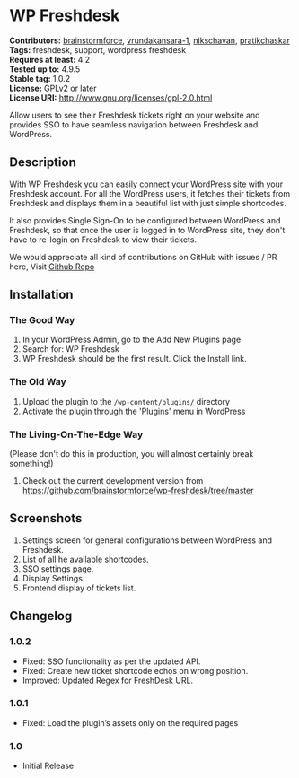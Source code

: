 # WP Freshdesk #
**Contributors:** [brainstormforce](https://profiles.wordpress.org/brainstormforce), [vrundakansara-1](https://profiles.wordpress.org/vrundakansara-1), [nikschavan](https://profiles.wordpress.org/nikschavan), [pratikchaskar](https://profiles.wordpress.org/pratikchaskar)  
**Tags:** freshdesk, support, wordpress freshdesk  
**Requires at least:** 4.2  
**Tested up to:** 4.9.5  
**Stable tag:** 1.0.2  
**License:** GPLv2 or later  
**License URI:** http://www.gnu.org/licenses/gpl-2.0.html  

Allow users to see their Freshdesk tickets right on your website and provides SSO to have seamless navigation between Freshdesk and WordPress.

## Description ##

With WP Freshdesk you can easily connect your WordPress site with your Freshdesk account. For all the WordPress users, it fetches their tickets from Freshdesk and displays them in a beautiful list with just simple shortcodes.

It also provides Single Sign-On to be configured between WordPress and Freshdesk, so that once the user is logged in to WordPress site, they don't have to re-login on Freshdesk to view their tickets.


We would appreciate all kind of contributions on GitHub with issues / PR here, Visit [Github Repo](https://github.com/brainstormforce/wp-freshdesk/ "Github Repo")

## Installation ##

### The Good Way ###

1. In your WordPress Admin, go to the Add New Plugins page
2. Search for: WP Freshdesk
3. WP Freshdesk should be the first result. Click the Install link.

### The Old Way ###

1. Upload the plugin to the `/wp-content/plugins/` directory
2. Activate the plugin through the 'Plugins' menu in WordPress

### The Living-On-The-Edge Way ###

(Please don't do this in production, you will almost certainly break something!)

1. Check out the current development version from https://github.com/brainstormforce/wp-freshdesk/tree/master

## Screenshots ##

1. Settings screen for general configurations between WordPress and Freshdesk.
2. List of all he available shortcodes.
3. SSO settings page.
4. Display Settings.
5. Frontend display of tickets list.

## Changelog ##

### 1.0.2 ###
* Fixed: SSO functionality as per the updated API.
* Fixed: Create new ticket shortcode echos on wrong position.
* Improved: Updated Regex for FreshDesk URL.

### 1.0.1 ###
* Fixed: Load the plugin’s assets only on the required pages

### 1.0 ###
* Initial Release
